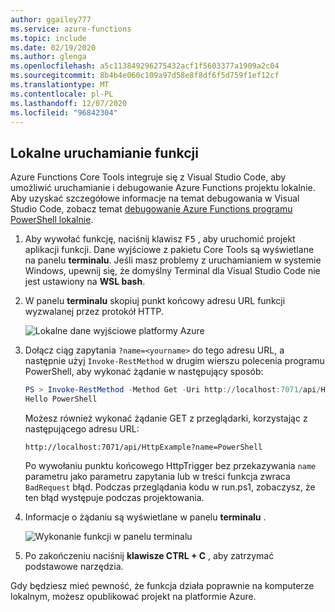 ```yaml
---
author: ggailey777
ms.service: azure-functions
ms.topic: include
ms.date: 02/19/2020
ms.author: glenga
ms.openlocfilehash: a5c113849296275432acf1f5603377a1909a2c04
ms.sourcegitcommit: 8b4b4e060c109a97d58e8f8df6f5d759f1ef12cf
ms.translationtype: MT
ms.contentlocale: pl-PL
ms.lasthandoff: 12/07/2020
ms.locfileid: "96842304"
---
```

## <a name="run-the-function-locally"></a>Lokalne uruchamianie funkcji

Azure Functions Core Tools integruje się z Visual Studio Code, aby umożliwić uruchamianie i debugowanie Azure Functions projektu lokalnie. Aby uzyskać szczegółowe informacje na temat debugowania w Visual Studio Code, zobacz temat [debugowanie Azure Functions programu PowerShell lokalnie](../articles/azure-functions/functions-debug-powershell-local.md). 
1. Aby wywołać funkcję, naciśnij klawisz <kbd>F5</kbd> , aby uruchomić projekt aplikacji funkcji. Dane wyjściowe z pakietu Core Tools są wyświetlane na panelu **terminalu**. Jeśli masz problemy z uruchamianiem w systemie Windows, upewnij się, że domyślny Terminal dla Visual Studio Code nie jest ustawiony na **WSL bash**.

1. W panelu **terminalu** skopiuj punkt końcowy adresu URL funkcji wyzwalanej przez protokół HTTP.

    ![Lokalne dane wyjściowe platformy Azure](./media/functions-run-function-test-local-vs-code-ps/functions-vscode-f5.png)

1. Dołącz ciąg zapytania `?name=<yourname>` do tego adresu URL, a następnie użyj `Invoke-RestMethod` w drugim wierszu polecenia programu PowerShell, aby wykonać żądanie w następujący sposób:

    ```powershell
    PS > Invoke-RestMethod -Method Get -Uri http://localhost:7071/api/HttpTrigger?name=PowerShell
    Hello PowerShell
    ```

    Możesz również wykonać żądanie GET z przeglądarki, korzystając z następującego adresu URL:

    `http://localhost:7071/api/HttpExample?name=PowerShell`

    Po wywołaniu punktu końcowego HttpTrigger bez przekazywania `name` parametru jako parametru zapytania lub w treści funkcja zwraca `BadRequest` błąd. Podczas przeglądania kodu w run.ps1, zobaczysz, że ten błąd występuje podczas projektowania.

1. Informacje o żądaniu są wyświetlane w panelu **terminalu** .

    ![Wykonanie funkcji w panelu terminalu](./media/functions-run-function-test-local-vs-code-ps/function-execution-terminal.png)

1. Po zakończeniu naciśnij **klawisze CTRL + C** , aby zatrzymać podstawowe narzędzia.

Gdy będziesz mieć pewność, że funkcja działa poprawnie na komputerze lokalnym, możesz opublikować projekt na platformie Azure.

